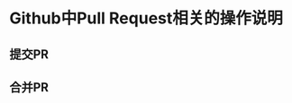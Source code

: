 
<style>
.red-text {
  color: #ff0000;
  font-weight: bold;
}
.green-text {
  color: #00ff00;
  border: 1px solid gray;
}
</style>

<style>
.red {
  color: #ff0000;
}
.green {
  color: #00ff00;
}
.blue {
  color:rgb(17, 0, 255);
}
</style>





# Github中Pull Request相关的操作说明
## 提交PR



## 合并PR